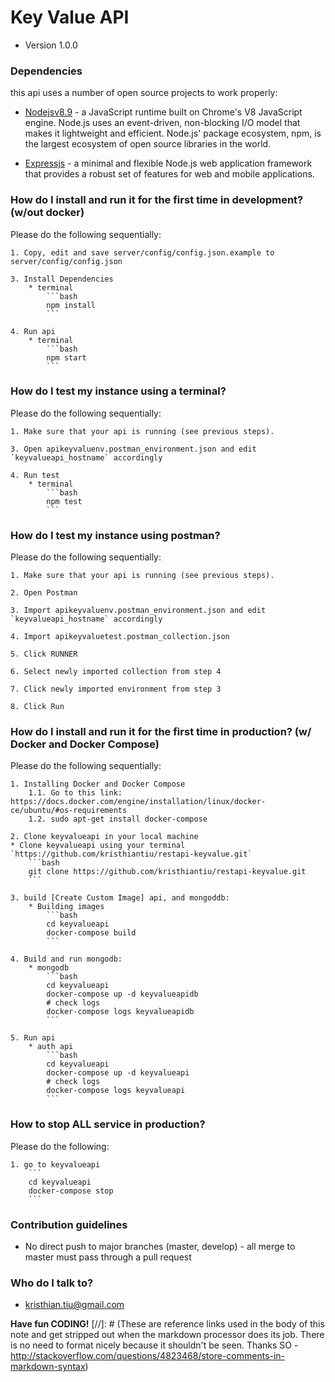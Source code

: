 # Key Value API
* Version 1.0.0

### Dependencies ###
this api uses a number of open source projects to work properly:

* [Nodejsv8.9] - a JavaScript runtime built on Chrome's V8 JavaScript engine. Node.js uses an event-driven, non-blocking I/O model that makes it lightweight and efficient. Node.js' package ecosystem, npm, is the largest ecosystem of open source libraries in the world.

* [Expressjs] - a minimal and flexible Node.js web application framework that provides a robust set of features for web and mobile applications.

### How do I install and run it for the first time in development? (w/out docker) ###
Please do the following sequentially:

    1. Copy, edit and save server/config/config.json.example to server/config/config.json

    3. Install Dependencies
        * terminal
            ```bash
            npm install
            ```

    4. Run api
        * terminal
            ```bash
            npm start
            ```

### How do I test my instance using a terminal? ###
Please do the following sequentially:

    1. Make sure that your api is running (see previous steps).

    3. Open apikeyvaluenv.postman_environment.json and edit `keyvalueapi_hostname` accordingly 

    4. Run test
        * terminal
            ```bash
            npm test
            ```

### How do I test my instance using postman? ###
Please do the following sequentially:

    1. Make sure that your api is running (see previous steps).

    2. Open Postman

    3. Import apikeyvaluenv.postman_environment.json and edit `keyvalueapi_hostname` accordingly 

    4. Import apikeyvaluetest.postman_collection.json

    5. Click RUNNER

    6. Select newly imported collection from step 4

    7. Click newly imported environment from step 3

    8. Click Run



### How do I install and run it for the first time in production? (w/ Docker and Docker Compose) ###
Please do the following sequentially:

    1. Installing Docker and Docker Compose
        1.1. Go to this link: https://docs.docker.com/engine/installation/linux/docker-ce/ubuntu/#os-requirements
        1.2. sudo apt-get install docker-compose
        
    2. Clone keyvalueapi in your local machine
    * Clone keyvalueapi using your terminal `https://github.com/kristhiantiu/restapi-keyvalue.git`
        ```bash
        git clone https://github.com/kristhiantiu/restapi-keyvalue.git
        ```

    3. build [Create Custom Image] api, and mongoddb:
        * Building images
            ```bash
            cd keyvalueapi
            docker-compose build
            ```

    4. Build and run mongodb:
        * mongodb
            ```bash
            cd keyvalueapi
            docker-compose up -d keyvalueapidb
            # check logs
            docker-compose logs keyvalueapidb
            ```

    5. Run api
        * auth api
            ```bash
            cd keyvalueapi
            docker-compose up -d keyvalueapi
            # check logs
            docker-compose logs keyvalueapi
            ```

### How to stop ALL service in production? ###
Please do the following:

    1. go to keyvalueapi
        ```
        cd keyvalueapi
        docker-compose stop 
        ```

### Contribution guidelines ###

* No direct push to major branches (master, develop) - all merge to master must pass through a pull request

### Who do I talk to? ###

* kristhian.tiu@gmail.com


**Have fun CODING!**
[//]: # (These are reference links used in the body of this note and get stripped out when the markdown processor does its job. There is no need to format nicely because it shouldn't be seen. Thanks SO - http://stackoverflow.com/questions/4823468/store-comments-in-markdown-syntax)

   [Nodejsv8.9]: https://nodejs.org/ja/blog/release/v8.9.0/
   [Expressjs]: <https://expressjs.com/>